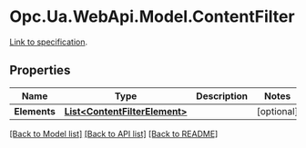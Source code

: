 # Opc.Ua.WebApi.Model.ContentFilter
[Link to specification](https://reference.opcfoundation.org/v105/Core/docs/Part5/12.3.4).

## Properties

Name | Type | Description | Notes
------------ | ------------- | ------------- | -------------
**Elements** | [**List&lt;ContentFilterElement&gt;**](ContentFilterElement.md) |  | [optional] 

[[Back to Model list]](../README.md#documentation-for-models) [[Back to API list]](../README.md#documentation-for-api-endpoints) [[Back to README]](../README.md)

